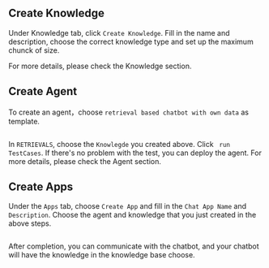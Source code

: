 ## Create Knowledge

Under Knowledge tab, click `Create Knowledge`. Fill in the name and description, choose the correct knowledge type and set up the maximum chunck of size.

For more details, please check the Knowledge section.

## Create Agent

To create an agent，choose `retrieval based chatbot with own data` as template.

<figure><img src=".gitbook/assets/knowledge-chatbot-1.img" alt=""><figcaption></figcaption></figure>

In `RETRIEVALS`, choose the `Knowlegde` you created above.
Click ` run TestCases`. If there's no problem with the test, you can deploy the agent.
For more details, please check the Agent section.

## Create Apps
Under the `Apps` tab, choose `Create App` and fill in the `Chat App Name` and `Description`. Choose the agent and knowledge that you just created in the above steps.

<figure><img src=".gitbook/assets/knowledge-chatbot-2.img" alt=""><figcaption></figcaption></figure>

After completion, you can communicate with the chatbot, and your chatbot will have the knowledge in the knowledge base choose.